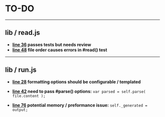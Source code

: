 # TO-DO

---

## lib / read.js

* __[line 36](.//lib/read.js#L36) passes tests but needs review__ 
* __[line 48](.//lib/read.js#L48) file order causes errors in #read() test__ 

---

## lib / run.js

* __[line 28](.//lib/run.js#L28) formatting options should be configurable / templated__ 
* __[line 42](.//lib/run.js#L42) need to pass #parse() options:__  ```var parsed = self.parse( file.content );```

* __[line 76](.//lib/run.js#L76) potential memory / preformance issue:__  ```self._generated = output;```


